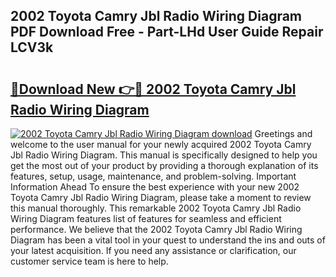 ## 2002 Toyota Camry Jbl Radio Wiring Diagram PDF Download Free - Part-LHd User Guide Repair LCV3k

# <h2><a href="http://dfrflqw.blite.top/?on=2002+Toyota+Camry+Jbl+Radio+Wiring+Diagram">🔗Download New 👉🔴 2002 Toyota Camry Jbl Radio Wiring Diagram</a></h2>

[![2002 Toyota Camry Jbl Radio Wiring Diagram download](https://i.imgur.com/lujVjoI.png)](http://dfrflqw.blite.top/?on=2002+Toyota+Camry+Jbl+Radio+Wiring+Diagram)
Greetings and welcome to the user manual for your newly acquired 2002 Toyota Camry Jbl Radio Wiring Diagram. This manual is specifically designed to help you get the most out of your product by providing a thorough explanation of its features, setup, usage, maintenance, and problem-solving. Important Information Ahead To ensure the best experience with your new 2002 Toyota Camry Jbl Radio Wiring Diagram, please take a moment to review this manual thoroughly. This remarkable 2002 Toyota Camry Jbl Radio Wiring Diagram features list of features for seamless and efficient performance. We believe that the 2002 Toyota Camry Jbl Radio Wiring Diagram has been a vital tool in your quest to understand the ins and outs of your latest acquisition. If you need any assistance or clarification, our customer service team is here to help.
